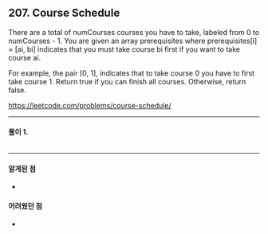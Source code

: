 ## 207. Course Schedule

There are a total of numCourses courses you have to take, labeled from 0 to numCourses - 1. You are given an array prerequisites where prerequisites[i] = [ai, bi] indicates that you must take course bi first if you want to take course ai.

For example, the pair [0, 1], indicates that to take course 0 you have to first take course 1.
Return true if you can finish all courses. Otherwise, return false.

https://leetcode.com/problems/course-schedule/

---

#### 풀이 1. 

```python

```

---

#### 알게된 점
  + 

#### 어려웠던 점
  + 
